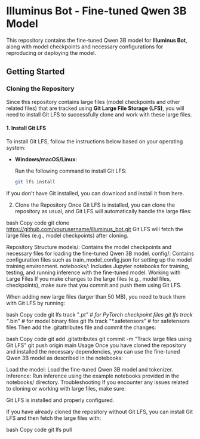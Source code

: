 # Illuminus Bot - Fine-tuned Qwen 3B Model

This repository contains the fine-tuned Qwen 3B model for **Illuminus Bot**, along with model checkpoints and necessary configurations for reproducing or deploying the model.

## Getting Started

### Cloning the Repository

Since this repository contains large files (model checkpoints and other related files) that are tracked using **Git Large File Storage (LFS)**, you will need to install Git LFS to successfully clone and work with these large files.

#### 1. Install Git LFS

To install Git LFS, follow the instructions below based on your operating system:

- **Windows/macOS/Linux:**

  Run the following command to install Git LFS:

  ```bash
  git lfs install
If you don't have Git installed, you can download and install it from here.

2. Clone the Repository
Once Git LFS is installed, you can clone the repository as usual, and Git LFS will automatically handle the large files:

bash
Copy code
git clone https://github.com/yourusername/illuminus_bot.git
Git LFS will fetch the large files (e.g., model checkpoints) after cloning.

Repository Structure
models/: Contains the model checkpoints and necessary files for loading the fine-tuned Qwen 3B model.
config/: Contains configuration files such as train_model_config.json for setting up the model training environment.
notebooks/: Includes Jupyter notebooks for training, testing, and running inference with the fine-tuned model.
Working with Large Files
If you make changes to the large files (e.g., model files, checkpoints), make sure that you commit and push them using Git LFS.

When adding new large files (larger than 50 MB), you need to track them with Git LFS by running:

bash
Copy code
git lfs track "*.pt"  # for PyTorch checkpoint files
git lfs track "*.bin"  # for model binary files
git lfs track "*.safetensors"  # for safetensors files
Then add the .gitattributes file and commit the changes:

bash
Copy code
git add .gitattributes
git commit -m "Track large files using Git LFS"
git push origin main
Usage
Once you have cloned the repository and installed the necessary dependencies, you can use the fine-tuned Qwen 3B model as described in the notebooks:

Load the model: Load the fine-tuned Qwen 3B model and tokenizer.
Inference: Run inference using the example notebooks provided in the notebooks/ directory.
Troubleshooting
If you encounter any issues related to cloning or working with large files, make sure:

Git LFS is installed and properly configured.

If you have already cloned the repository without Git LFS, you can install Git LFS and then fetch the large files with:

bash
Copy code
git lfs pull